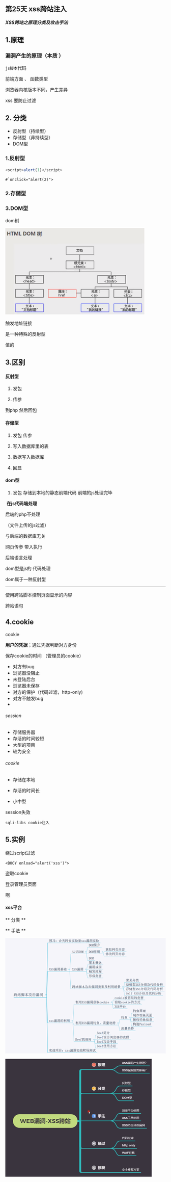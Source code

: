 ##   第25天 xss跨站注入 


***XSS跨站之原理分类及攻击手法***

## 1.原理

### 漏洞产生的原理（本质 ）

`js脚本`代码 

前端方面    、    函数类型

浏览器内核版本不同，产生差异

xss 要防止过滤



## 2. 分类 ###

- 反射型（持续型）
- 存储型（非持续型）
- DOM型



### 1.反射型 ##


```javascript
<script>alert(1)</script>
```




	#`onclick="alert(2)">



### 2.存储型  ##





### 3.DOM型

dom树

<img src="./img/dom.png" style="zoom:50%;" />



触发地址链接


是一种特殊的反射型

值的

## 3.区别 ##

#### 反射型

1. 发包

2. 传参

到php
然后回包

#### 存储型

1. 发包 
   传参
2. 
   写入数据库里的表

3. 数据写入数据库
4. 回显

#### dom型



1. 发包    存储到本地的静态前端代码    前端的js处理完毕

​    **在js代码端处理**




后端的php不处理

（文件上传的js过滤）

与后端的数据库无关

网页传参
带入执行



后端语言处理

dom型是js的
代码处理


dom属于一种反射型



<hr>

使用跨站脚本控制页面显示的内容

跨站语句



## 4.cookie

cookie

**用户的凭据**；通过凭据判断对方身份

保存cookie的时间
（管理员的cookie）

+ 对方有bug
+ 浏览器没阻止
+ 未登陆后台
+ 浏览器未保存
+ 对方的保护（代码过滤，http-only)
+ 对方不触发bug
+         

###### session 

+ 存储服务器  
+ 存活的时间较短
+ 大型的项目
+ 较为安全



###### cookie

+ 存储在本地

+ 存活的时间长
+ 小中型





session失效



`sqli-libs cookie注入`



## 5.实例 ##



绕过script过滤

	<BOOY onload="alert('xss')">


盗取cookie

登录管理员页面

啊

#### xss平台



**
分类
**




**
手法
**

![](./img/xss001.png)

<img src="./img/bugxss001.png" style="zoom:60%;" />